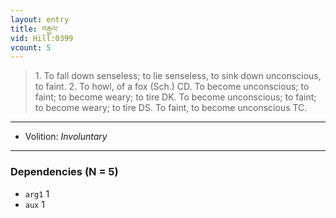 ```yaml
---
layout: entry
title: བརྒྱལ་
vid: Hill:0399
vcount: 5
---
```

> 1\. To fall down senseless; to lie senseless, to sink down unconscious, to faint\. 2\. To howl, of a fox (Sch\.) CD\. To become unconscious; to faint; to become weary; to tire DK\. To become unconscious; to faint; to become weary; to tire DS\. To faint, to become unconscious TC\.

---
* Volition: _Involuntary_

---

### Dependencies (N = 5)
* `arg1` 1
* `aux` 1
